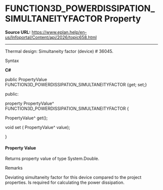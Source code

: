 # FUNCTION3D_POWERDISSIPATION_SIMULTANEITYFACTOR Property

**Source URL:** https://www.eplan.help/en-us/Infoportal/Content/api/2026/topic658.html

---

Thermal design: Simultaneity factor (device) # 36045.

Syntax

**C#**



public PropertyValue FUNCTION3D_POWERDISSIPATION_SIMULTANEITYFACTOR {get; set;}

public:

property PropertyValue^ FUNCTION3D_POWERDISSIPATION_SIMULTANEITYFACTOR {

   PropertyValue^ get();

   void set (    PropertyValue^ value);

}


#### Property Value

Returns property value of type System.Double.

Remarks

Deviating simultaneity factor for this device compared to the project properties. Is required for calculating the power dissipation.
